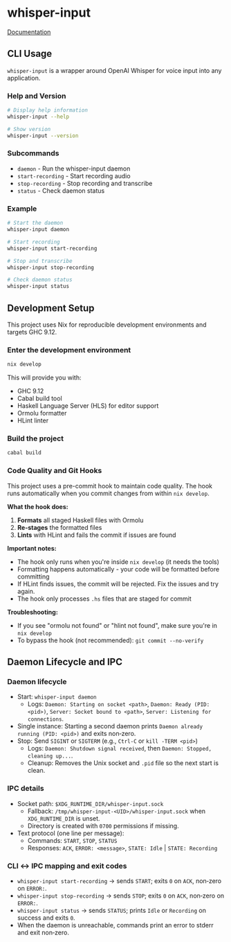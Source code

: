 # whisper-input

[Documentation](https://github.com/abhigya-maskay/whisper-input-docs)

## CLI Usage

`whisper-input` is a wrapper around OpenAI Whisper for voice input into any application.

### Help and Version

```bash
# Display help information
whisper-input --help

# Show version
whisper-input --version
```

### Subcommands

- `daemon` - Run the whisper-input daemon
- `start-recording` - Start recording audio
- `stop-recording` - Stop recording and transcribe
- `status` - Check daemon status

### Example

```bash
# Start the daemon
whisper-input daemon

# Start recording
whisper-input start-recording

# Stop and transcribe
whisper-input stop-recording

# Check daemon status
whisper-input status
```

## Development Setup

This project uses Nix for reproducible development environments and targets GHC 9.12.

### Enter the development environment
```bash
nix develop
```

This will provide you with:
- GHC 9.12
- Cabal build tool
- Haskell Language Server (HLS) for editor support
- Ormolu formatter
- HLint linter

### Build the project
```bash
cabal build
```

### Code Quality and Git Hooks

This project uses a pre-commit hook to maintain code quality. The hook runs automatically when you commit changes from within `nix develop`.

**What the hook does:**
1. **Formats** all staged Haskell files with Ormolu
2. **Re-stages** the formatted files
3. **Lints** with HLint and fails the commit if issues are found

**Important notes:**
- The hook only runs when you're inside `nix develop` (it needs the tools)
- Formatting happens automatically - your code will be formatted before committing
- If HLint finds issues, the commit will be rejected. Fix the issues and try again.
- The hook only processes `.hs` files that are staged for commit

**Troubleshooting:**
- If you see "ormolu not found" or "hlint not found", make sure you're in `nix develop`
- To bypass the hook (not recommended): `git commit --no-verify`

## Daemon Lifecycle and IPC

### Daemon lifecycle
- Start: `whisper-input daemon`
  - Logs: `Daemon: Starting on socket <path>`, `Daemon: Ready (PID: <pid>)`, `Server: Socket bound to <path>`, `Server: Listening for connections`.
- Single instance: Starting a second daemon prints `Daemon already running (PID: <pid>)` and exits non‑zero.
- Stop: Send `SIGINT` or `SIGTERM` (e.g., `Ctrl-C` or `kill -TERM <pid>`)
  - Logs: `Daemon: Shutdown signal received`, then `Daemon: Stopped, cleaning up...`.
  - Cleanup: Removes the Unix socket and `.pid` file so the next start is clean.

### IPC details
- Socket path: `$XDG_RUNTIME_DIR/whisper-input.sock`
  - Fallback: `/tmp/whisper-input-<UID>/whisper-input.sock` when `XDG_RUNTIME_DIR` is unset.
  - Directory is created with `0700` permissions if missing.
- Text protocol (one line per message):
  - Commands: `START`, `STOP`, `STATUS`
  - Responses: `ACK`, `ERROR: <message>`, `STATE: Idle` | `STATE: Recording`

### CLI ↔ IPC mapping and exit codes
- `whisper-input start-recording` → sends `START`; exits `0` on `ACK`, non‑zero on `ERROR:`.
- `whisper-input stop-recording` → sends `STOP`; exits `0` on `ACK`, non‑zero on `ERROR:`.
- `whisper-input status` → sends `STATUS`; prints `Idle` or `Recording` on success and exits `0`.
- When the daemon is unreachable, commands print an error to stderr and exit non‑zero.
